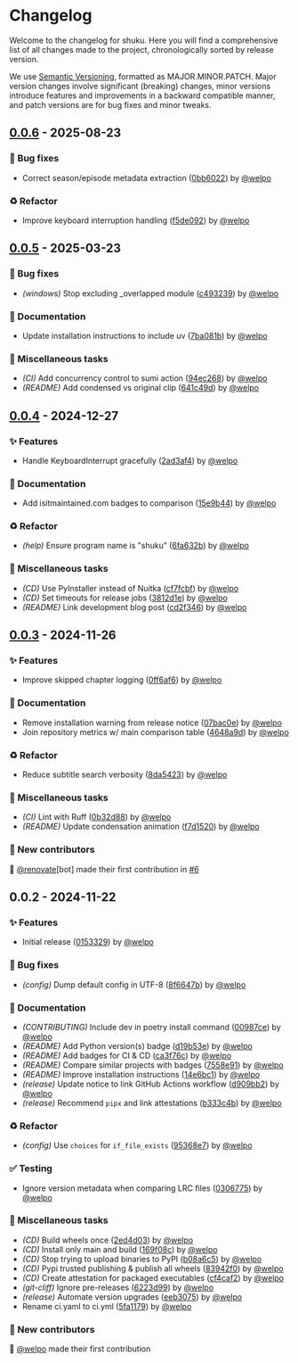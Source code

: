 # Changelog

Welcome to the changelog for shuku. Here you will find a comprehensive list of all changes made to the project, chronologically sorted by release version.

We use [Semantic Versioning](https://semver.org/), formatted as MAJOR.MINOR.PATCH. Major version changes involve significant (breaking) changes, minor versions introduce features and improvements in a backward compatible manner, and patch versions are for bug fixes and minor tweaks.

## [0.0.6](https://github.com/welpo/shuku/compare/v0.0.5..v0.0.6) - 2025-08-23

### 🐛 Bug fixes

- Correct season/episode metadata extraction ([0bb6022](https://github.com/welpo/shuku/commit/0bb602217577c43a914d22d6c008b1b42923bf39)) by [@welpo](https://github.com/welpo)

### ♻️ Refactor

- Improve keyboard interruption handling ([f5de092](https://github.com/welpo/shuku/commit/f5de092bac9c0e2a1c34f7f9bb430792bad9438f)) by [@welpo](https://github.com/welpo)

## [0.0.5](https://github.com/welpo/shuku/compare/v0.0.4..v0.0.5) - 2025-03-23

### 🐛 Bug fixes

- *(windows)* Stop excluding _overlapped module ([c493239](https://github.com/welpo/shuku/commit/c49323903c5478375b56260c858f8bcbb7505d1b)) by [@welpo](https://github.com/welpo)

### 📝 Documentation

- Update installation instructions to include uv ([7ba081b](https://github.com/welpo/shuku/commit/7ba081b41ae7a6869f648fd90a63cb82010d52c7)) by [@welpo](https://github.com/welpo)

### 🔧 Miscellaneous tasks

- *(CI)* Add concurrency control to sumi action ([94ec268](https://github.com/welpo/shuku/commit/94ec2688df674967616235d004f4dcc626bd355d)) by [@welpo](https://github.com/welpo)
- *(README)* Add condensed vs original clip ([641c49d](https://github.com/welpo/shuku/commit/641c49dbf354e3c33bbefc18d4f02556c198df15)) by [@welpo](https://github.com/welpo)

## [0.0.4](https://github.com/welpo/shuku/compare/v0.0.3..v0.0.4) - 2024-12-27

### ✨ Features

- Handle KeyboardInterrupt gracefully ([2ad3af4](https://github.com/welpo/shuku/commit/2ad3af4a277b417d6a62cf353ed5c0db42418be6)) by [@welpo](https://github.com/welpo)

### 📝 Documentation

- Add isitmaintained.com badges to comparison ([15e9b44](https://github.com/welpo/shuku/commit/15e9b445dace318d11084a8e797eda615df4dab8)) by [@welpo](https://github.com/welpo)

### ♻️ Refactor

- *(help)* Ensure program name is "shuku" ([6fa632b](https://github.com/welpo/shuku/commit/6fa632bf860021ae905fc88df8bc1d09a6dcffe5)) by [@welpo](https://github.com/welpo)

### 🔧 Miscellaneous tasks

- *(CD)* Use PyInstaller instead of Nuitka ([cf7fcbf](https://github.com/welpo/shuku/commit/cf7fcbf141765148cd1b93230333c24e36d1987b)) by [@welpo](https://github.com/welpo)
- *(CD)* Set timeouts for release jobs ([3812d1e](https://github.com/welpo/shuku/commit/3812d1e066604438828c5922efa032601d4a5746)) by [@welpo](https://github.com/welpo)
- *(README)* Link development blog post ([cd2f346](https://github.com/welpo/shuku/commit/cd2f3467459f54a94265f960e7760983fddf770b)) by [@welpo](https://github.com/welpo)

## [0.0.3](https://github.com/welpo/shuku/compare/v0.0.2..v0.0.3) - 2024-11-26

### ✨ Features

- Improve skipped chapter logging ([0ff6af6](https://github.com/welpo/shuku/commit/0ff6af66b7a44243b25e77293b0f4283ed1b3130)) by [@welpo](https://github.com/welpo)

### 📝 Documentation

- Remove installation warning from release notice ([07bac0e](https://github.com/welpo/shuku/commit/07bac0e030f1fa659895ef7baad9ccf16b5423ba)) by [@welpo](https://github.com/welpo)
- Join repository metrics w/ main comparison table ([4648a9d](https://github.com/welpo/shuku/commit/4648a9daba15ad9420b14014e873a6661f130c48)) by [@welpo](https://github.com/welpo)

### ♻️ Refactor

- Reduce subtitle search verbosity ([8da5423](https://github.com/welpo/shuku/commit/8da5423967d256e3aab9f0992a5d484cf30e0a03)) by [@welpo](https://github.com/welpo)

### 🔧 Miscellaneous tasks

- *(CI)* Lint with Ruff ([0b32d88](https://github.com/welpo/shuku/commit/0b32d88673b7c7d0fceac6de955c72f6e9c99235)) by [@welpo](https://github.com/welpo)
- *(README)* Update condensation animation ([f7d1520](https://github.com/welpo/shuku/commit/f7d1520d02358991f89bc178536ad83f7c90bc79)) by [@welpo](https://github.com/welpo)

### 👥 New contributors

🫶 [@renovate](https://github.com/renovate)[bot] made their first contribution in [#6](https://github.com/welpo/shuku/pull/6)

## 0.0.2 - 2024-11-22

### ✨ Features

- Initial release ([0153329](https://github.com/welpo/shuku/commit/01533294eb6bae548112c8a16b5b025c2ae134ea)) by [@welpo](https://github.com/welpo)

### 🐛 Bug fixes

- *(config)* Dump default config in UTF-8 ([8f6647b](https://github.com/welpo/shuku/commit/8f6647bdc205dc11fb3145b8b67528b873631eb5)) by [@welpo](https://github.com/welpo)

### 📝 Documentation

- *(CONTRIBUTING)* Include dev in poetry install command ([00987ce](https://github.com/welpo/shuku/commit/00987ce9d9fe927e6de8fb38af3fba0de00c485b)) by [@welpo](https://github.com/welpo)
- *(README)* Add Python version(s) badge ([d19b53e](https://github.com/welpo/shuku/commit/d19b53e66097d9b50d84d69b493b2229ad8fcadd)) by [@welpo](https://github.com/welpo)
- *(README)* Add badges for CI & CD ([ca3f76c](https://github.com/welpo/shuku/commit/ca3f76c85d68e59b70a576b1f71b6cc7a2136aea)) by [@welpo](https://github.com/welpo)
- *(README)* Compare similar projects with badges ([7558e91](https://github.com/welpo/shuku/commit/7558e9135da4e5814f8d0a17b020b33f4218dd64)) by [@welpo](https://github.com/welpo)
- *(README)* Improve installation instructions ([14e6bc1](https://github.com/welpo/shuku/commit/14e6bc15bf8559b5c720fd52bbae29a536a00873)) by [@welpo](https://github.com/welpo)
- *(release)* Update notice to link GitHub Actions workflow ([d909bb2](https://github.com/welpo/shuku/commit/d909bb2991d22d1e590872fdfbd661c9e3483fd3)) by [@welpo](https://github.com/welpo)
- *(release)* Recommend `pipx` and link attestations ([b333c4b](https://github.com/welpo/shuku/commit/b333c4bd741e30329c91be4e66d71d04d6f8b628)) by [@welpo](https://github.com/welpo)

### ♻️ Refactor

- *(config)* Use `choices` for `if_file_exists` ([95368e7](https://github.com/welpo/shuku/commit/95368e720c1c868a85e0c16ed03eacea5ea192e1)) by [@welpo](https://github.com/welpo)

### ✅ Testing

- Ignore version metadata when comparing LRC files ([0306775](https://github.com/welpo/shuku/commit/03067752b2bd6a26a6c52087a2b796f9fd5bd452)) by [@welpo](https://github.com/welpo)

### 🔧 Miscellaneous tasks

- *(CD)* Build wheels once ([2ed4d03](https://github.com/welpo/shuku/commit/2ed4d03d269548fd0be64f1b9fab015e9bbb9d1e)) by [@welpo](https://github.com/welpo)
- *(CD)* Install only main and build ([169f08c](https://github.com/welpo/shuku/commit/169f08c0fbcac3cf27f0e82b54a9936f96d42144)) by [@welpo](https://github.com/welpo)
- *(CD)* Stop trying to upload binaries to PyPI ([b08a6c5](https://github.com/welpo/shuku/commit/b08a6c52ca22bf55209e2b9e8bd921e87c243542)) by [@welpo](https://github.com/welpo)
- *(CD)* Pypi trusted publishing & publish all wheels ([83942f0](https://github.com/welpo/shuku/commit/83942f0ae9f382920a3e012c453dd71f335148ca)) by [@welpo](https://github.com/welpo)
- *(CD)* Create attestation for packaged executables ([cf4caf2](https://github.com/welpo/shuku/commit/cf4caf22253052a3b44a862cb045516ef466a42e)) by [@welpo](https://github.com/welpo)
- *(git-cliff)* Ignore pre-releases ([6223d99](https://github.com/welpo/shuku/commit/6223d99b2d869150cfaac878cf358185febf16a5)) by [@welpo](https://github.com/welpo)
- *(release)* Automate version upgrades ([eeb3075](https://github.com/welpo/shuku/commit/eeb3075452015c43594d016560a6e0782560716c)) by [@welpo](https://github.com/welpo)
- Rename ci.yaml to ci.yml ([5fa1179](https://github.com/welpo/shuku/commit/5fa117940c55c572fd60aa6ee59d27ff0dfd7960)) by [@welpo](https://github.com/welpo)

### 👥 New contributors

🫶 [@welpo](https://github.com/welpo) made their first contribution

<!-- generated by git-cliff -->
